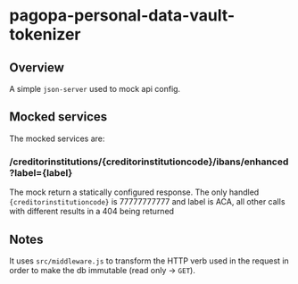 # pagopa-personal-data-vault-tokenizer

## Overview

A simple `json-server` used to mock api config.

## Mocked services

The mocked services are:

### /creditorinstitutions/{creditorinstitutioncode}/ibans/enhanced?label={label}

The mock return a statically configured response.
The only handled `{creditorinstitutioncode}` is 77777777777 and label is ACA, all other calls with different results in
a 404 being returned

## Notes

It uses `src/middleware.js` to transform the HTTP verb used in the request
in order to make the db immutable (read only -> `GET`).